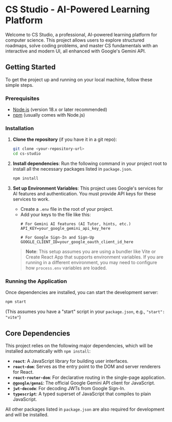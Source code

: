 # CS Studio - AI-Powered Learning Platform

Welcome to CS Studio, a professional, AI-powered learning platform for computer science. This project allows users to explore structured roadmaps, solve coding problems, and master CS fundamentals with an interactive and modern UI, all enhanced with Google's Gemini API.

## Getting Started

To get the project up and running on your local machine, follow these simple steps.

### Prerequisites

- [Node.js](https://nodejs.org/) (version 18.x or later recommended)
- [npm](https://www.npmjs.com/) (usually comes with Node.js)

### Installation

1.  **Clone the repository** (if you have it in a git repo):
    ```sh
    git clone <your-repository-url>
    cd cs-studio
    ```

2.  **Install dependencies**:
    Run the following command in your project root to install all the necessary packages listed in `package.json`.
    ```sh
    npm install
    ```

3.  **Set up Environment Variables**:
    This project uses Google's services for AI features and authentication. You must provide API keys for these services to work.

    - Create a `.env` file in the root of your project.
    - Add your keys to the file like this:
      ```
      # For Gemini AI features (AI Tutor, hints, etc.)
      API_KEY=your_google_gemini_api_key_here
      
      # For Google Sign-In and Sign-Up
      GOOGLE_CLIENT_ID=your_google_oauth_client_id_here
      ```
    > **Note**: This setup assumes you are using a bundler like Vite or Create React App that supports environment variables. If you are running in a different environment, you may need to configure how `process.env` variables are loaded.

### Running the Application

Once dependencies are installed, you can start the development server:

```sh
npm start
```
(This assumes you have a "start" script in your `package.json`, e.g., `"start": "vite"`)


## Core Dependencies

This project relies on the following major dependencies, which will be installed automatically with `npm install`:

-   **`react`**: A JavaScript library for building user interfaces.
-   **`react-dom`**: Serves as the entry point to the DOM and server renderers for React.
-   **`react-router-dom`**: For declarative routing in the single-page application.
-   **`@google/genai`**: The official Google Gemini API client for JavaScript.
-   **`jwt-decode`**: For decoding JWTs from Google Sign-In.
-   **`typescript`**: A typed superset of JavaScript that compiles to plain JavaScript.

All other packages listed in `package.json` are also required for development and will be installed.